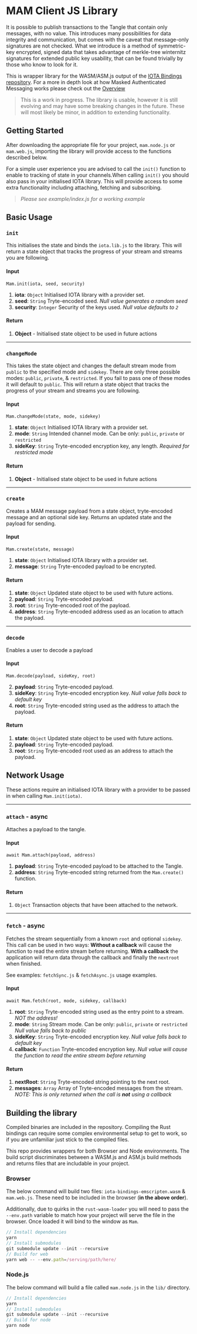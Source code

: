 # MAM Client JS Library

It is possible to publish transactions to the Tangle that contain only messages, with no value. This introduces many possibilities for data integrity and communication, but comes with the caveat that message-only signatures are not checked. What we introduce is a method of symmetric-key encrypted, signed data that takes advantage of merkle-tree winternitz signatures for extended public key usability, that can be found trivially by those who know to look for it.

This is wrapper library for the WASM/ASM.js output of the [IOTA Bindings repository](https://github.com/iotaledger/iota-bindings). For a more in depth look at how Masked Authenticated Messaging works please check out the [Overview](https://github.com/l3wi/mam.client.js/blob/master/docs/overview.md)

> This is a work in progress. The library is usable, however it is still evolving and may have some breaking changes in the future. These will most likely be minor, in addition to extending functionality.

## Getting Started

After downloading the appropriate file for your project, `mam.node.js` or `mam.web.js`, importing the library will provide access to the functions described below.

For a simple user experience you are advised to call the `init()` function to enable to tracking of state in your channels.When calling `init()` you should also pass in your initialised IOTA library.  This will provide access to some extra functionality including attaching, fetching and subscribing.

> *Please see example/index.js for a working example*

## Basic Usage

### `init`

This initialises the state and binds the `iota.lib.js` to the library. This will return a state object that tracks the progress of your stream and streams you are following.

#### Input

```
Mam.init(iota, seed, security)
```

1. **iota**: `Object` Initialised IOTA library with a provider set.
2. **seed**: `String` Tryte-encoded seed. *Null value generates a random seed*
3. **security**: `Integer` Security of the keys used. *Null value defaults to `2`*

#### Return

1. **Object** - Initialised state object to be used in future actions

------

### `changeMode`

This takes the state object and changes the default stream mode from `public` to the specified mode and `sidekey`. There are only three possible modes: `public`, `private`, & `restricted`. If you fail to pass one of these modes it will default to `public`. This will return a state object that tracks the progress of your stream and streams you are following.

#### Input

```
Mam.changeMode(state, mode, sidekey)
```

1. **state**: `Object` Initialised IOTA library with a provider set.
2. **mode**: `String` Intended channel mode. Can be only: `public`, `private` or `restricted`
3. **sideKey**: `String` Tryte-encoded encryption key, any length. *Required for restricted mode*

#### Return

1. **Object** - Initialised state object to be used in future actions

------

### `create`

Creates a MAM message payload from a state object, tryte-encoded message and an optional side key. Returns an updated state and the payload for sending.

#### Input

```
Mam.create(state, message)
```

1. **state**: `Object` Initialised IOTA library with a provider set.
2. **message**: `String` Tryte-encoded payload to be encrypted.

#### Return

1. **state**: `Object` Updated state object to be used with future actions.
2. **payload**: `String` Tryte-encoded payload.
3. **root**: `String` Tryte-encoded root of the payload.
4. **address**: `String` Tryte-encoded address used as an location to attach the payload.

------

### `decode`

Enables a user to decode a payload

#### Input

```
Mam.decode(payload, sideKey, root)
```

2. **payload**: `String` Tryte-encoded payload.
2. **sideKey**: `String` Tryte-encoded encryption key. *Null value falls back to default key*
3. **root**: `String` Tryte-encoded string used as the address to attach the payload.

#### Return

1. **state**: `Object` Updated state object to be used with future actions.
2. **payload**: `String` Tryte-encoded payload.
3. **root**: `String` Tryte-encoded root used as an address to attach the payload.


## Network Usage

These actions require an initialised IOTA library with a provider to be passed in when calling `Mam.init(iota)`.

------

### `attach` - async

Attaches a payload to the tangle.

#### Input

```
await Mam.attach(payload, address)
```

1. **payload**: `String` Tryte-encoded payload to be attached to the Tangle.
2. **address**: `String` Tryte-encoded string returned from the `Mam.create()` function.

#### Return

1. `Object` Transaction objects that have been attached to the network.

------

### `fetch` - async

Fetches the stream sequentially from a known `root` and optional `sidekey`. This call can be used in two ways: **Without a callback** will cause the function to read the entire stream before returning. **With a callback** the application will return data through the callback and finally the `nextroot` when finished.

See examples: `fetchSync.js` & `fetchAsync.js` usage examples.

#### Input

```
await Mam.fetch(root, mode, sidekey, callback)
```

1. **root**: `String` Tryte-encoded string used as the entry point to a stream. *NOT the address!*
2. **mode**: `String` Stream mode. Can be only: `public`, `private` or `restricted` *Null value falls back to public*
3. **sideKey**: `String` Tryte-encoded encryption key. *Null value falls back to default key*
4. **callback**: `Function` Tryte-encoded encryption key. *Null value will cause the function to read the entire stream before returning*

#### Return

1. **nextRoot**: `String` Tryte-encoded string pointing to the next root.
2. **messages**: `Array` Array of Tryte-encoded messages from the stream. *NOTE: This is only returned when the call is **not** using a callback*

## Building the library

Compiled binaries are included in the repository. Compiling the Rust bindings can require some complex environmental setup to get to work, so if you are unfamiliar just stick to the compiled files.

This repo provides wrappers for both Browser and Node environments. The build script discriminates between a WASM.js and ASM.js build methods and returns files that are includable in your project.

### Browser

The below command will build two files: `iota-bindings-emscripten.wasm` & `mam.web.js`. These need to be included in the browser (**in the above order**).

Additionally, due to quirks in the `rust-wasm-loader` you will need to pass the `--env.path` variable to match how your project will serve the file in the browser. Once loaded it will bind to the window as `Mam`.

```javascript
// Install dependencies
yarn
// Install submodules
git submodule update --init --recursive
// Build for web
yarn web -- --env.path=/serving/path/here/
```

### Node.js

The below command will build a file called `mam.node.js` in the `lib/` directory.

```javascript
// Install dependencies
yarn
// Install submodules
git submodule update --init --recursive
// Build for node
yarn node
```
